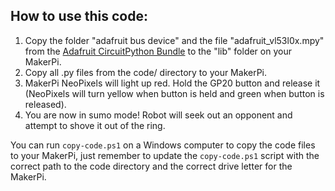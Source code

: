 ## How to use this code:
1. Copy the folder "adafruit bus device" and the file "adafruit_vl53l0x.mpy" from the [Adafruit CircuitPython Bundle](https://circuitpython.org/libraries) to the "lib" folder on your MakerPi.
2. Copy all .py files from the code/ directory to your MakerPi.
3. MakerPi NeoPixels will light up red. Hold the GP20 button and release it (NeoPixels will turn yellow when button is held and green when button is released).
4. You are now in sumo mode! Robot will seek out an opponent and attempt to shove it out of the ring. 

You can run `copy-code.ps1` on a Windows computer to copy the code files to your MakerPi, just remember to update the `copy-code.ps1` script with the correct path to the code directory and the correct drive letter for the MakerPi.